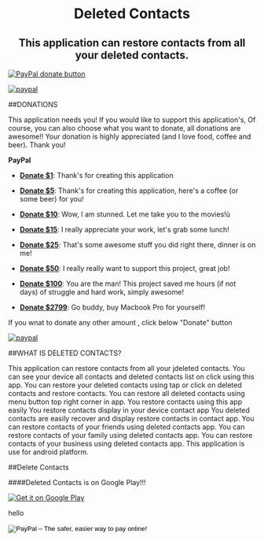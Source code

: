 <h1 align="center">Deleted Contacts</h1>
<h2 align="center">This application can restore contacts from all your deleted contacts.</h2>

<span class="badge-paypal"><a href="https://www.paypal.me/vjayrajput" title="Donate to this application using Paypal"><img src="https://img.shields.io/badge/paypal-donate-yellow.svg" alt="PayPal donate button" /></a></span>

[![paypal](https://www.paypalobjects.com/en_US/i/btn/btn_donateCC_LG.gif)](https://www.paypal.me/vjayrajput)

##DONATIONS

This application needs you! If you would like to support this application's, Of course, you can also choose what you want to donate, all donations are awesome!! Your donation is highly appreciated (and I love food, coffee and beer). Thank you!

**PayPal**

* **[Donate $1]**: Thank's for creating this application

* **[Donate $5]**: Thank's for creating this application, here's a coffee (or some beer) for you!

* **[Donate $10]**: Wow, I am stunned. Let me take you to the movies!ù

* **[Donate $15]**: I really appreciate your work, let's grab some lunch!

* **[Donate $25]**: That's some awesome stuff you did right there, dinner is on me!

* **[Donate $50]**: I really really want to support this project, great job!

* **[Donate $100]**: You are the man! This project saved me hours (if not days) of struggle and hard work, simply awesome!

* **[Donate $2799]**: Go buddy, buy Macbook Pro for yourself!

If you wnat to donate any other amount , click below "Donate" button

[![paypal](https://www.paypalobjects.com/en_US/i/btn/btn_donateCC_LG.gif)](https://www.paypal.me/vjayrajput)


##WHAT IS DELETED CONTACTS?

This application can restore contacts from all your jdeleted contacts.
You can see your device all contacts and deleted contacts list on click using this app.
You can restore your deleted contacts using tap or click on deleted contacts and restore contacts.
You can restore all deleted  contacts using menu button top right corner in app.
You restore contacts using this app easily
You restore contacts display in your device contact app
You deleted contacts are easily recover and display restore contacts in contact app.
You can restore contacts of your friends using deleted contacts app.
You can restore contacts of your family using deleted contacts app.
You can restore contacts of your business using deleted contacts app.
This application is use for android platform.


##Delete Contacts 

####Deleted Contacts is on Google Play!!!

<a href="https://play.google.com/store/apps/details?id=vjayraj.deletedcontacts">
<img alt="Get it on Google Play" src="https://s32.postimg.org/50h5qj4lx/google_play_badge.png" />
</a>


[Donate $1]: 		  https://www.paypal.me/vjayrajput/1
[Donate $5]: 		  https://www.paypal.me/vjayrajput/5
[Donate $10]:  		https://www.paypal.me/vjayrajput/10
[Donate $15]:  		https://www.paypal.me/vjayrajput/15
[Donate $25]:  		https://www.paypal.me/vjayrajput/25
[Donate $50]: 		https://www.paypal.me/vjayrajput/50
[Donate $100]: 		https://www.paypal.me/vjayrajput/100
[Donate $2799]: 	https://www.paypal.me/vjayrajput/2799





hello



<form action="https://www.paypal.com/cgi-bin/webscr" method="post" target="_top">
<input type="hidden" name="cmd" value="_s-xclick">
<input type="hidden" name="hosted_button_id" value="K5ARRXGKLLGTA">
<input type="image" src="https://www.paypalobjects.com/en_US/i/btn/btn_buynow_LG.gif" border="0" name="submit" alt="PayPal – The safer, easier way to pay online!">
<img alt="" border="0" src="https://www.paypalobjects.com/en_GB/i/scr/pixel.gif" width="1" height="1">
</form>


